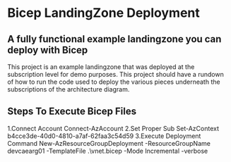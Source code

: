# Bicep LandingZone Deployment

## A fully functional example landingzone you can deploy with Bicep

This project is an example landingzone that was deployed at the subscription level for demo purposes. This project should have a rundown of how to run the code used to deploy the various pieces underneath the subscriptions of the architecture diagram.


## Steps To Execute Bicep Files

1.Connect Account
Connect-AzAccount
2.Set Proper Sub
Set-AzContext b4cce3de-40d0-4810-a7af-62faa3c54d59
3.Execute Deployment Command 
New-AzResourceGroupDeployment -ResourceGroupName devcaearg01 -TemplateFile .\vnet.bicep -Mode Incremental -verbose